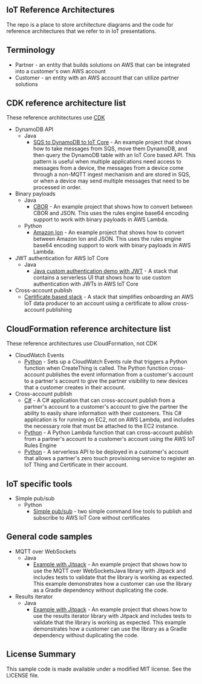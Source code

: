 ## IoT Reference Architectures

The repo is a place to store architecture diagrams and the code for reference architectures that we refer to in IoT
presentations.

## Terminology

- Partner - an entity that builds solutions on AWS that can be integrated into a customer's own AWS account
- Customer - an entity with an AWS account that can utilize partner solutions

## CDK reference architecture list

These reference architectures use [CDK](https://aws.amazon.com/cdk/)

- DynamoDB API
    - Java
        - [SQS to DynamoDB to IoT Core](dynamodb-api/java) - An example project that shows how to take messages from
          SQS, move them DynamoDB, and then query the DynamoDB table with an IoT Core based API. This pattern is useful
          when multiple applications need access to messages from a device, the messages from a device come through a
          non-MQTT ingest mechanism and are stored in SQS, or when a device may send multiple messages that need to be
          processed in order.
- Binary payloads
    - Java
        - [CBOR](cbor-stack) - An example project that shows how to convert between CBOR and JSON. This uses
          the rules engine base64 encoding support to work with binary payloads in AWS Lambda.
    - Python
        - [Amazon Ion](amazon-ion-stack) - An example project that shows how to convert between Amazon Ion and
          JSON. This uses the rules engine base64 encoding support to work with binary payloads in AWS Lambda.
- JWT authentication for AWS IoT Core
    - Java
        - [Java custom authentication demo with JWT](serverless-ui/jwt-stack) - A stack that contains a serverless UI
          that shows how to use custom authentication with JWTs in AWS IoT Core
- Cross-account publish
    - [Certificate based stack](cross-account-publish/certificate-based-stack) - A stack that simplifies onboarding an
      AWS IoT data producer to an account using a certificate to allow cross-account publishing

## CloudFormation reference architecture list

These reference architectures use CloudFormation, not CDK

- CloudWatch Events
    - [Python](cloudwatch-events/python) - Sets up a CloudWatch Events rule that triggers a Python function when
      CreateThing is called. The Python function cross-account publishes the event information from a customer's account
      to a partner's account to give the partner visibility to new devices that a customer creates in their account.
- Cross-account publish
    - [C#](cross-account-publish/c-sharp) - A C# application that can cross-account publish from a partner's account to
      a customer's account to give the partner the ability to easily share information with their customers. This C#
      application is for running on EC2, not on AWS Lambda, and includes the necessary role that must be attached to the
      EC2 instance.
    - [Python](cross-account-publish/python) - A Python Lambda function that can cross-account publish from a partner's
      account to a customer's account using the AWS IoT Rules Engine
    - [Python](cross-account-register-ztp/python) - A serverless API to be deployed in a customer's account that allows a 
      partner's zero touch provisioning service to register an IoT Thing and Certificate in their account.

## IoT specific tools

- Simple pub/sub
    - Python
        - [Simple pub/sub](tools/simple-pub-sub) - two simple command line tools to publish and subscribe to AWS IoT
          Core without certificates

## General code samples

- MQTT over WebSockets
    - Java
        - [Example with Jitpack](mqtt-over-websockets-jitpack) - An example project that shows how to use the MQTT over
          WebSocketsJava library with Jitpack and includes tests to validate that the library is working as expected.
          This example demonstrates how a customer can use the library as a Gradle dependency without duplicating the
          code.
- Results iterator
    - Java
        - [Example with Jitpack](results-iterator-jitpack) - An example project that shows how to use the results
          iterator library with Jitpack and includes tests to validate that the library is working as expected. This
          example demonstrates how a customer can use the library as a Gradle dependency without duplicating the code.

## License Summary

This sample code is made available under a modified MIT license. See the LICENSE file.
